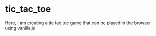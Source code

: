 # tic_tac_toe
Here, I am creating a tic tac toe game that can be played in the browser using vanilla.js
